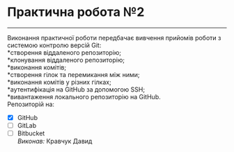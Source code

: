 # Практична робота №2  
***
Виконання практичної роботи передбачає вивчення прийомів роботи з системою контролю версій Git:  
*створення віддаленого репозиторію;  
*клонування віддаленого репозиторію;  
*виконання комітів;  
*створення гілок та перемикання між ними;  
*виконання комітів у різних гілках;  
*аутентифікація на GitHub за допомогою SSH;  
*вивантаження локального репозиторію на GitHub.  
Репозиторій на:  
- [x] GitHub  
- [ ] GitLab  
- [ ] Bitbucket  
*Виконав:* Кравчук Давид
